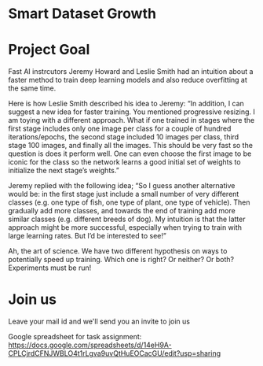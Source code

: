 # Smart Dataset Growth

# Project Goal
Fast AI instrcutors Jeremy Howard and Leslie Smith had an intuition about a faster method to train deep learning models and also reduce overfitting at the same time.

Here is how Leslie Smith described his idea to Jeremy: “In addition, I can suggest a new idea for faster training. You mentioned progressive resizing. I am toying with a different approach. What if one trained in stages where the first stage includes only one image per class for a couple of hundred iterations/epochs, the second stage included 10 images per class, third stage 100 images, and finally all the images. This should be very fast so the question is does it perform well. One can even choose the first image to be iconic for the class so the network learns a good initial set of weights to initialize the next stage’s weights.”

Jeremy replied with the following idea; “So I guess another alternative would be: in the first stage just include a small number of very different classes (e.g. one type of fish, one type of plant, one type of vehicle). Then gradually add more classes, and towards the end of training add more similar classes (e.g. different breeds of dog). My intuition is that the latter approach might be more successful, especially when trying to train with large learning rates. But I’d be interested to see!”

Ah, the art of science. We have two different hypothesis on ways to potentially speed up training. Which one is right? Or neither? Or both? Experiments must be run!

# Join us 
Leave your mail id and we'll send you an invite to join us

Google spreadsheet for task assignment: https://docs.google.com/spreadsheets/d/14eH9A-CPLCjrdCFNJWBLO4t1rLgva9uvQtHuEOCacGU/edit?usp=sharing

